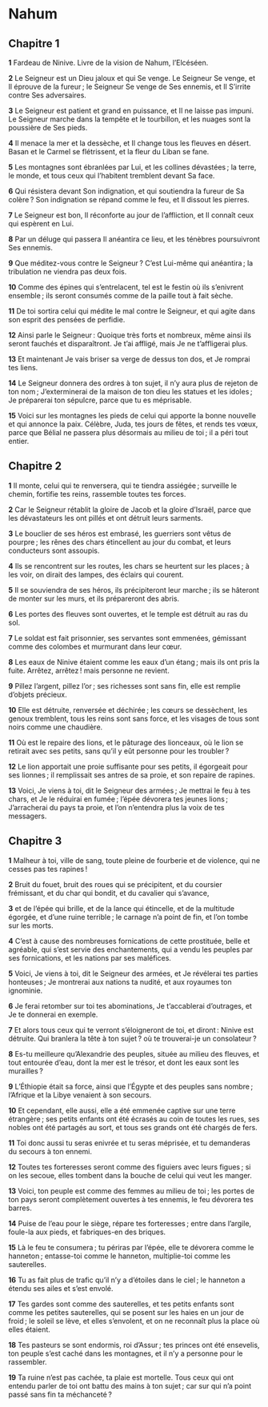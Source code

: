 # Nahum

## Chapitre 1

**1** Fardeau de Ninive. Livre de la vision de Nahum, l’Elcéséen.

**2** Le Seigneur est un Dieu jaloux et qui Se venge. Le Seigneur Se venge, et Il éprouve de la fureur ; le Seigneur Se venge de Ses ennemis, et Il S’irrite contre Ses adversaires.

**3** Le Seigneur est patient et grand en puissance, et Il ne laisse pas impuni. Le Seigneur marche dans la tempête et le tourbillon, et les nuages sont la poussière de Ses pieds.

**4** Il menace la mer et la dessèche, et Il change tous les fleuves en désert. Basan et le Carmel se flétrissent, et la fleur du Liban se fane.

**5** Les montagnes sont ébranlées par Lui, et les collines dévastées ; la terre, le monde, et tous ceux qui l’habitent tremblent devant Sa face.

**6** Qui résistera devant Son indignation, et qui soutiendra la fureur de Sa colère ? Son indignation se répand comme le feu, et Il dissout les pierres.

**7** Le Seigneur est bon, Il réconforte au jour de l’affliction, et Il connaît ceux qui espèrent en Lui.

**8** Par un déluge qui passera Il anéantira ce lieu, et les ténèbres poursuivront Ses ennemis.

**9** Que méditez-vous contre le Seigneur ? C’est Lui-même qui anéantira ; la tribulation ne viendra pas deux fois.

**10** Comme des épines qui s’entrelacent, tel est le festin où ils s’enivrent ensemble ; ils seront consumés comme de la paille tout à fait sèche.

**11** De toi sortira celui qui médite le mal contre le Seigneur, et qui agite dans son esprit des pensées de perfidie.

**12** Ainsi parle le Seigneur : Quoique très forts et nombreux, même ainsi ils seront fauchés et disparaîtront. Je t’ai affligé, mais Je ne t’affligerai plus.

**13** Et maintenant Je vais briser sa verge de dessus ton dos, et Je romprai tes liens.

**14** Le Seigneur donnera des ordres à ton sujet, il n’y aura plus de rejeton de ton nom ; J’exterminerai de la maison de ton dieu les statues et les idoles ; Je préparerai ton sépulcre, parce que tu es méprisable.

**15** Voici sur les montagnes les pieds de celui qui apporte la bonne nouvelle et qui annonce la paix. Célèbre, Juda, tes jours de fêtes, et rends tes vœux, parce que Bélial ne passera plus désormais au milieu de toi ; il a péri tout entier.

## Chapitre 2

**1** Il monte, celui qui te renversera, qui te tiendra assiégée ; surveille le chemin, fortifie tes reins, rassemble toutes tes forces.

**2** Car le Seigneur rétablit la gloire de Jacob et la gloire d’Israël, parce que les dévastateurs les ont pillés et ont détruit leurs sarments.

**3** Le bouclier de ses héros est embrasé, les guerriers sont vêtus de pourpre ; les rênes des chars étincellent au jour du combat, et leurs conducteurs sont assoupis.

**4** Ils se rencontrent sur les routes, les chars se heurtent sur les places ; à les voir, on dirait des lampes, des éclairs qui courent.

**5** Il se souviendra de ses héros, ils précipiteront leur marche ; ils se hâteront de monter sur les murs, et ils prépareront des abris.

**6** Les portes des fleuves sont ouvertes, et le temple est détruit au ras du sol.

**7** Le soldat est fait prisonnier, ses servantes sont emmenées, gémissant comme des colombes et murmurant dans leur cœur.

**8** Les eaux de Ninive étaient comme les eaux d’un étang ; mais ils ont pris la fuite. Arrêtez, arrêtez ! mais personne ne revient.

**9** Pillez l’argent, pillez l’or ; ses richesses sont sans fin, elle est remplie d’objets précieux.

**10** Elle est détruite, renversée et déchirée ; les cœurs se dessèchent, les genoux tremblent, tous les reins sont sans force, et les visages de tous sont noirs comme une chaudière.

**11** Où est le repaire des lions, et le pâturage des lionceaux, où le lion se retirait avec ses petits, sans qu’il y eût personne pour les troubler ?

**12** Le lion apportait une proie suffisante pour ses petits, il égorgeait pour ses lionnes ; il remplissait ses antres de sa proie, et son repaire de rapines.

**13** Voici, Je viens à toi, dit le Seigneur des armées ; Je mettrai le feu à tes chars, et Je le réduirai en fumée ; l’épée dévorera tes jeunes lions ; J’arracherai du pays ta proie, et l’on n’entendra plus la voix de tes messagers.

## Chapitre 3

**1** Malheur à toi, ville de sang, toute pleine de fourberie et de violence, qui ne cesses pas tes rapines !

**2** Bruit du fouet, bruit des roues qui se précipitent, et du coursier frémissant, et du char qui bondit, et du cavalier qui s’avance,

**3** et de l’épée qui brille, et de la lance qui étincelle, et de la multitude égorgée, et d’une ruine terrible ; le carnage n’a point de fin, et l’on tombe sur les morts.

**4** C’est à cause des nombreuses fornications de cette prostituée, belle et agréable, qui s’est servie des enchantements, qui a vendu les peuples par ses fornications, et les nations par ses maléfices.

**5** Voici, Je viens à toi, dit le Seigneur des armées, et Je révélerai tes parties honteuses ; Je montrerai aux nations ta nudité, et aux royaumes ton ignominie.

**6** Je ferai retomber sur toi tes abominations, Je t’accablerai d’outrages, et Je te donnerai en exemple.

**7** Et alors tous ceux qui te verront s’éloigneront de toi, et diront : Ninive est détruite. Qui branlera la tête à ton sujet ? où te trouverai-je un consolateur ?

**8** Es-tu meilleure qu’Alexandrie des peuples, située au milieu des fleuves, et tout entourée d’eau, dont la mer est le trésor, et dont les eaux sont les murailles ?

**9** L’Éthiopie était sa force, ainsi que l’Égypte et des peuples sans nombre ; l’Afrique et la Libye venaient à son secours.

**10** Et cependant, elle aussi, elle a été emmenée captive sur une terre étrangère ; ses petits enfants ont été écrasés au coin de toutes les rues, ses nobles ont été partagés au sort, et tous ses grands ont été chargés de fers.

**11** Toi donc aussi tu seras enivrée et tu seras méprisée, et tu demanderas du secours à ton ennemi.

**12** Toutes tes forteresses seront comme des figuiers avec leurs figues ; si on les secoue, elles tombent dans la bouche de celui qui veut les manger.

**13** Voici, ton peuple est comme des femmes au milieu de toi ; les portes de ton pays seront complètement ouvertes à tes ennemis, le feu dévorera tes barres.

**14** Puise de l’eau pour le siège, répare tes forteresses ; entre dans l’argile, foule-la aux pieds, et fabriques-en des briques.

**15** Là le feu te consumera ; tu périras par l’épée, elle te dévorera comme le hanneton ; entasse-toi comme le hanneton, multiplie-toi comme les sauterelles.

**16** Tu as fait plus de trafic qu’il n’y a d’étoiles dans le ciel ; le hanneton a étendu ses ailes et s’est envolé.

**17** Tes gardes sont comme des sauterelles, et tes petits enfants sont comme les petites sauterelles, qui se posent sur les haies en un jour de froid ; le soleil se lève, et elles s’envolent, et on ne reconnaît plus la place où elles étaient.

**18** Tes pasteurs se sont endormis, roi d’Assur ; tes princes ont été ensevelis, ton peuple s’est caché dans les montagnes, et il n’y a personne pour le rassembler.

**19** Ta ruine n’est pas cachée, ta plaie est mortelle. Tous ceux qui ont entendu parler de toi ont battu des mains à ton sujet ; car sur qui n’a point passé sans fin ta méchanceté ?
